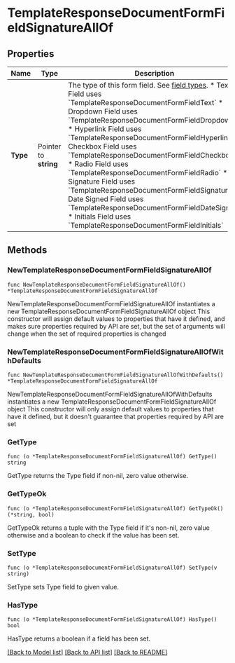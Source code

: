 # TemplateResponseDocumentFormFieldSignatureAllOf

## Properties

Name | Type | Description | Notes
------------ | ------------- | ------------- | -------------
**Type** | Pointer to **string** | The type of this form field. See [field types](/api/reference/constants/#field-types).  * Text Field uses &#x60;TemplateResponseDocumentFormFieldText&#x60; * Dropdown Field uses &#x60;TemplateResponseDocumentFormFieldDropdown&#x60; * Hyperlink Field uses &#x60;TemplateResponseDocumentFormFieldHyperlink&#x60; * Checkbox Field uses &#x60;TemplateResponseDocumentFormFieldCheckbox&#x60; * Radio Field uses &#x60;TemplateResponseDocumentFormFieldRadio&#x60; * Signature Field uses &#x60;TemplateResponseDocumentFormFieldSignature&#x60; * Date Signed Field uses &#x60;TemplateResponseDocumentFormFieldDateSigned&#x60; * Initials Field uses &#x60;TemplateResponseDocumentFormFieldInitials&#x60; | [optional] [default to "signature"]

## Methods

### NewTemplateResponseDocumentFormFieldSignatureAllOf

`func NewTemplateResponseDocumentFormFieldSignatureAllOf() *TemplateResponseDocumentFormFieldSignatureAllOf`

NewTemplateResponseDocumentFormFieldSignatureAllOf instantiates a new TemplateResponseDocumentFormFieldSignatureAllOf object
This constructor will assign default values to properties that have it defined,
and makes sure properties required by API are set, but the set of arguments
will change when the set of required properties is changed

### NewTemplateResponseDocumentFormFieldSignatureAllOfWithDefaults

`func NewTemplateResponseDocumentFormFieldSignatureAllOfWithDefaults() *TemplateResponseDocumentFormFieldSignatureAllOf`

NewTemplateResponseDocumentFormFieldSignatureAllOfWithDefaults instantiates a new TemplateResponseDocumentFormFieldSignatureAllOf object
This constructor will only assign default values to properties that have it defined,
but it doesn't guarantee that properties required by API are set

### GetType

`func (o *TemplateResponseDocumentFormFieldSignatureAllOf) GetType() string`

GetType returns the Type field if non-nil, zero value otherwise.

### GetTypeOk

`func (o *TemplateResponseDocumentFormFieldSignatureAllOf) GetTypeOk() (*string, bool)`

GetTypeOk returns a tuple with the Type field if it's non-nil, zero value otherwise
and a boolean to check if the value has been set.

### SetType

`func (o *TemplateResponseDocumentFormFieldSignatureAllOf) SetType(v string)`

SetType sets Type field to given value.

### HasType

`func (o *TemplateResponseDocumentFormFieldSignatureAllOf) HasType() bool`

HasType returns a boolean if a field has been set.


[[Back to Model list]](../README.md#documentation-for-models) [[Back to API list]](../README.md#documentation-for-api-endpoints) [[Back to README]](../README.md)


